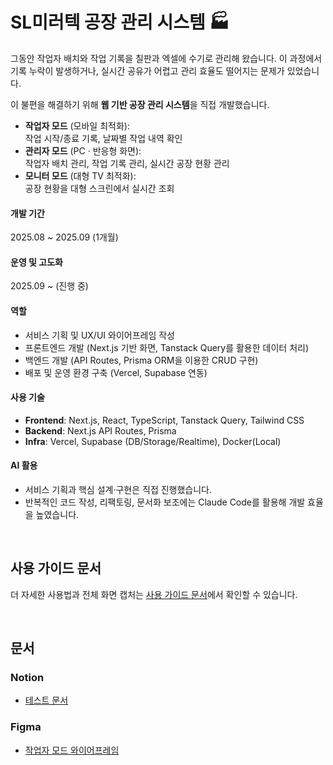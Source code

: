 SL미러텍 공장 관리 시스템 🏭
=============
그동안 작업자 배치와 작업 기록을 칠판과 엑셀에 수기로 관리해 왔습니다.
이 과정에서 기록 누락이 발생하거나, 실시간 공유가 어렵고 관리 효율도 떨어지는 문제가 있었습니다.  

이 불편을 해결하기 위해 **웹 기반 공장 관리 시스템**을 직접 개발했습니다.

- **작업자 모드** (모바일 최적화):  
  작업 시작/종료 기록, 날짜별 작업 내역 확인  
- **관리자 모드** (PC · 반응형 화면):  
  작업자 배치 관리, 작업 기록 관리, 실시간 공장 현황 관리  
- **모니터 모드** (대형 TV 최적화):  
  공장 현황을 대형 스크린에서 실시간 조회

#### 개발 기간
2025.08 ~ 2025.09 (1개월)

#### 운영 및 고도화
2025.09 ~ (진행 중)

#### 역할
- 서비스 기획 및 UX/UI 와이어프레임 작성  
- 프론트엔드 개발 (Next.js 기반 화면, Tanstack Query를 활용한 데이터 처리)  
- 백엔드 개발 (API Routes, Prisma ORM을 이용한 CRUD 구현)  
- 배포 및 운영 환경 구축 (Vercel, Supabase 연동)  

#### 사용 기술
- **Frontend**: Next.js, React, TypeScript, Tanstack Query, Tailwind CSS  
- **Backend**: Next.js API Routes, Prisma  
- **Infra**: Vercel, Supabase (DB/Storage/Realtime), Docker(Local)

#### AI 활용
- 서비스 기획과 핵심 설계·구현은 직접 진행했습니다.  
- 반복적인 코드 작성, 리팩토링, 문서화 보조에는 Claude Code를 활용해 개발 효율을 높였습니다.

<br />

## 사용 가이드 문서
더 자세한 사용법과 전체 화면 캡처는 [사용 가이드 문서](https://kkomyoung.notion.site/27e8e4df974d807c8165fe913cdd000b)에서 확인할 수 있습니다.

<br />

## 문서
### Notion
* [테스트 문서](https://kkomyoung.notion.site/27e8e4df974d80b38ed1e679ec2f45ef?source=copy_link)

### Figma
* [작업자 모드 와이어프레임](https://www.figma.com/design/En44a0DuQjNLszsK5Sa2n1/SL%EB%AF%B8%EB%9F%AC%ED%85%8D-%EC%99%80%EC%9D%B4%EC%96%B4%ED%94%84%EB%A0%88%EC%9E%84?node-id=0-1&t=f2lgZxat8i4s507m-1)
